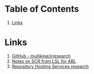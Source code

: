 
# Table of Contents

1.  [Links](#org0c490c1)


<a id="org0c490c1"></a>

# Links

1.  [GitHub - mullikine/irresearch](https://github.com/mullikine/irresearch/)
2.  [Notes on SCR from LSL for ABL](http://htmlpreview.github.com/?https://github.com/mullikine/irresearch/blob/master/Notes%2520on%2520SCR%2520from%2520LSL%2520for%2520ABL.html)
3.  [Repository Hosting Services research](http://htmlpreview.github.com/?https://github.com/mullikine/irresearch/blob/master/Repository_Hosting_Services_research.html)

